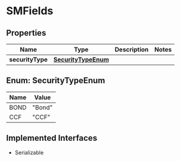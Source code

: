 

# SMFields


## Properties

Name | Type | Description | Notes
------------ | ------------- | ------------- | -------------
**securityType** | [**SecurityTypeEnum**](#SecurityTypeEnum) |  | 



## Enum: SecurityTypeEnum

Name | Value
---- | -----
BOND | &quot;Bond&quot;
CCF | &quot;CCF&quot;


## Implemented Interfaces

* Serializable



